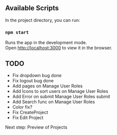 ## Available Scripts

In the project directory, you can run:

### `npm start`

Runs the app in the development mode.<br />
Open [http://localhost:3000](http://localhost:3000) to view it in the browser.

## TODO

- Fix dropdown bug done
- Fix logout bug done
- Add pages on Manage User Roles
- Add Icons to sort users on Manage User Roles
- Add Error on submit Manage User Roles submit
- Add Search func on Manage User Roles
- Color fix?
- Fix CreateProject
- Fix Edit Project

Next step: Preview of Projects
